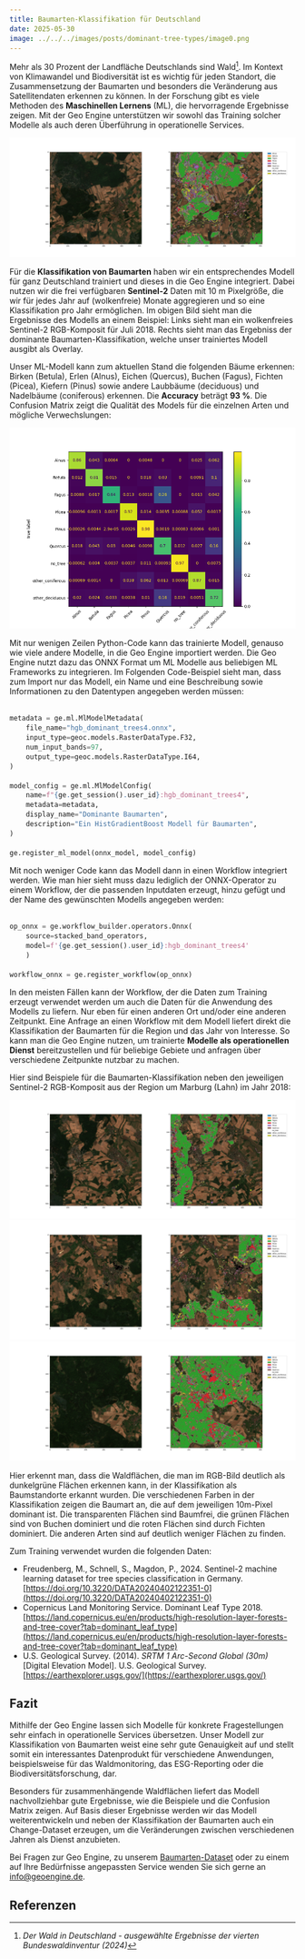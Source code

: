 ```yaml
---
title: Baumarten-Klassifikation für Deutschland
date: 2025-05-30
image: ../../../images/posts/dominant-tree-types/image0.png
---
```


Mehr als 30 Prozent der Landfläche Deutschlands sind Wald[^1]. Im Kontext von Klimawandel und Biodiversität ist es wichtig für jeden Standort, die Zusammensetzung der Baumarten und besonders die Veränderung aus Satellitendaten erkennen zu können. In der Forschung gibt es viele Methoden des **Maschinellen Lernens** (ML), die hervorragende Ergebnisse zeigen. Mit der Geo Engine unterstützen wir sowohl das Training solcher Modelle als auch deren Überführung in operationelle Services.

![Marburg](../../../images/posts/dominant-tree-types/image1.png)

Für die **Klassifikation von Baumarten** haben wir ein entsprechendes Modell für ganz Deutschland trainiert und dieses in die Geo Engine integriert. Dabei nutzen wir die frei verfügbaren **Sentinel-2** Daten mit 10 m Pixelgröße, die wir für jedes Jahr auf (wolkenfreie) Monate aggregieren und so eine Klassifikation pro Jahr ermöglichen. Im obigen Bild sieht man die Ergebnisse des Modells an einem Beispiel: Links sieht man ein wolkenfreies Sentinel-2 RGB-Komposit für Juli 2018. Rechts sieht man das Ergebniss der dominante Baumarten-Klassifikation, welche unser trainiertes Modell ausgibt als Overlay.

Unser ML-Modell kann zum aktuellen Stand die folgenden Bäume erkennen: Birken (Betula), Erlen (Alnus), Eichen (Quercus), Buchen (Fagus), Fichten (Picea), Kiefern (Pinus) sowie andere Laubbäume (deciduous) und Nadelbäume (coniferous) erkennen. Die **Accuracy** beträgt **93 %**. Die Confusion Matrix zeigt die Qualität des Models für die einzelnen Arten und mögliche Verwechslungen:

![Confusion Matrix](../../../images/posts/dominant-tree-types/image2.png)

Mit nur wenigen Zeilen Python-Code kann das trainierte Modell, genauso wie viele andere Modelle, in die Geo Engine importiert werden. Die Geo Engine nutzt dazu das ONNX Format um ML Modelle aus beliebigen ML Frameworks zu integrieren. Im Folgenden Code-Beispiel sieht man, dass zum Import nur das Modell, ein Name und eine Beschreibung sowie Informationen zu den Datentypen angegeben werden müssen:

```python

metadata = ge.ml.MlModelMetadata(
    file_name="hgb_dominant_trees4.onnx",
    input_type=geoc.models.RasterDataType.F32,
    num_input_bands=97,
    output_type=geoc.models.RasterDataType.I64,
)

model_config = ge.ml.MlModelConfig(
    name=f"{ge.get_session().user_id}:hgb_dominant_trees4",
    metadata=metadata,
    display_name="Dominante Baumarten",
    description="Ein HistGradientBoost Modell für Baumarten",
)

ge.register_ml_model(onnx_model, model_config)

```

Mit noch weniger Code kann das Modell dann in einen Workflow integriert werden.
Wie man hier sieht muss dazu lediglich der ONNX-Operator zu einem Workflow, der die passenden Inputdaten erzeugt, hinzu gefügt und der Name des gewünschten Modells angegeben werden:

```python

op_onnx = ge.workflow_builder.operators.Onnx(
    source=stacked_band_operators,
    model=f'{ge.get_session().user_id}:hgb_dominant_trees4'
    )

workflow_onnx = ge.register_workflow(op_onnx)

```

In den meisten Fällen kann der Workflow, der die Daten zum Training erzeugt verwendet werden um auch die Daten für die Anwendung des Modells zu liefern. Nur eben für einen anderen Ort und/oder eine anderen Zeitpunkt.
Eine Anfrage an einen Workflow mit dem Modell liefert direkt die Klassifikation der Baumarten für die Region und das Jahr von Interesse. So kann man die Geo Engine nutzen, um trainierte **Modelle als operationellen Dienst** bereitzustellen und für beliebige Gebiete und anfragen über verschiedene Zeitpunkte nutzbar zu machen.

Hier sind Beispiele für die Baumarten-Klassifikation neben den jeweiligen Sentinel-2 RGB-Komposit aus der Region um Marburg (Lahn) im Jahr 2018:

![Marburg](../../../images/posts/dominant-tree-types/image3.png)
![Marburg](../../../images/posts/dominant-tree-types/image4.png)
![Marburg](../../../images/posts/dominant-tree-types/image5.png)

Hier erkennt man, dass die Waldflächen, die man im RGB-Bild deutlich als dunkelgrüne Flächen erkennen kann, in der Klassifikation als Baumstandorte erkannt wurden. Die verschiedenen Farben in der Klassifikation zeigen die Baumart an, die auf dem jeweiligen 10m-Pixel dominant ist. Die transparenten Flächen sind Baumfrei, die grünen Flächen sind von Buchen dominiert und die roten Flächen sind durch Fichten dominiert. Die anderen Arten sind auf deutlich weniger Flächen zu finden.

Zum Training verwendet wurden die folgenden Daten:

- Freudenberg, M., Schnell, S., Magdon, P., 2024\. Sentinel-2 machine learning dataset for tree species classification in Germany. [https://doi.org/10.3220/DATA20240402122351-0](https://doi.org/10.3220/DATA20240402122351-0)
- Copernicus Land Monitoring Service. Dominant Leaf Type 2018\. [https://land.copernicus.eu/en/products/high-resolution-layer-forests-and-tree-cover?tab=dominant_leaf_type](https://land.copernicus.eu/en/products/high-resolution-layer-forests-and-tree-cover?tab=dominant_leaf_type)
- U.S. Geological Survey. (2014). _SRTM 1 Arc-Second Global (30m)_ \[Digital Elevation Model\]. U.S. Geological Survey. [https://earthexplorer.usgs.gov/](https://earthexplorer.usgs.gov/)

## Fazit

Mithilfe der Geo Engine lassen sich Modelle für konkrete Fragestellungen sehr einfach in operationelle Services übersetzen. Unser Modell zur Klassifikation von Baumarten weist eine sehr gute Genauigkeit auf und stellt somit ein interessantes Datenprodukt für verschiedene Anwendungen, beispielsweise für das Waldmonitoring, das ESG-Reporting oder die Biodiversitätsforschung, dar.

Besonders für zusammenhängende Waldflächen liefert das Modell nachvollziehbar gute Ergebnisse, wie die Beispiele und die Confusion Matrix zeigen. Auf Basis dieser Ergebnisse werden wir das Modell weiterentwickeln und neben der Klassifikation der Baumarten auch ein Change-Dataset erzeugen, um die Veränderungen zwischen verschiedenen Jahren als Dienst anzubieten.

Bei Fragen zur Geo Engine, zu unserem [Baumarten-Dataset](../data/dominant-tree-types) oder zu einem auf Ihre Bedürfnisse angepassten Service wenden Sie sich gerne an <info@geoengine.de>.

## Referenzen

[^1]: _Der Wald in Deutschland \- ausgewählte Ergebnisse der vierten Bundeswaldinventur (2024)_
